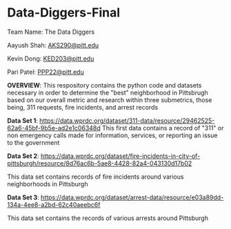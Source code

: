 # Data-Diggers-Final

Team Name: The Data Diggers

Aayush Shah: AKS290@pitt.edu

Kevin Dong: KED203@pitt.edu

Pari Patel: PPP22@pitt.edu

**OVERVIEW**: This respository contains the python code and datasets necessary in order to determine the "best" neighborhood in Pittsbrugh based on our overall metric and research within three submetrics, those being, 311 requests, fire incidents, and arrest records

**Data Set 1**: https://data.wprdc.org/dataset/311-data/resource/29462525-62a6-45bf-9b5e-ad2e1c06348d
This first data contains a record of "311" or non emergency calls made for information, services, or reporting an issue to the government


**Data Set 2**: https://data.wprdc.org/dataset/fire-incidents-in-city-of-pittsburgh/resource/8d76ac6b-5ae8-4428-82a4-043130d17b02

This data set contains records of fire incidents around various neighborhoods in Pittsburgh


**Data Set 3**: https://data.wprdc.org/dataset/arrest-data/resource/e03a89dd-134a-4ee8-a2bd-62c40aeebc6f

This data set contains the records of various arrests around Pittsburgh

